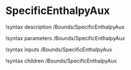 <!-- MOOSE Documentation Stub: Remove this when content is added. -->

# SpecificEnthalpyAux
!syntax description /Bounds/SpecificEnthalpyAux

!syntax parameters /Bounds/SpecificEnthalpyAux

!syntax inputs /Bounds/SpecificEnthalpyAux

!syntax children /Bounds/SpecificEnthalpyAux
